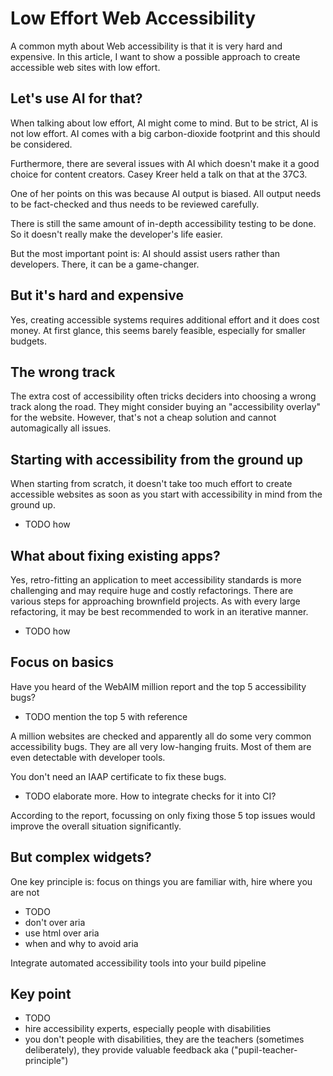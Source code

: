 # Low Effort Web Accessibility

A common myth about Web accessibility is that it is very hard and expensive. In this article, I want to show a possible approach to create accessible web sites with low effort.

## Let's use AI for that?

When talking about low effort, AI might come to mind. But to be strict, AI is not low effort.
AI comes with a big carbon-dioxide footprint and this should be considered.

Furthermore, there are several issues with AI which doesn't make it a good choice for content creators. Casey Kreer held a talk on that at the 37C3.

One of her points on this was because AI output is biased. All output needs to be fact-checked and thus needs to be reviewed carefully.

There is still the same amount of in-depth accessibility testing to be done. So it doesn't really make the developer's life easier.

But the most important point is: AI should assist users rather than developers. There, it can be a game-changer.

## But it's hard and expensive

Yes, creating accessible systems requires additional effort and it does cost money. At first glance, this seems barely feasible, especially for smaller budgets.

## The wrong track

The extra cost of accessibility often tricks deciders into choosing a wrong track along the road. They might consider buying an "accessibility overlay" for the website. However, that's not a cheap solution and cannot automagically all issues.

## Starting with accessibility from the ground up

When starting from scratch, it doesn't take too much effort to create accessible websites as soon as you start with accessibility in mind from the ground up.

- TODO how

## What about fixing existing apps?

Yes, retro-fitting an application to meet accessibility standards is more challenging and may require huge and costly refactorings. There are various steps for approaching brownfield projects. As with every large refactoring, it may be best recommended to work in an iterative manner.

- TODO how

## Focus on basics

Have you heard of the WebAIM million report and the top 5 accessibility bugs?

- TODO mention the top 5 with reference

A million websites are checked and apparently all do some very common accessibility bugs.
They are all very low-hanging fruits. Most of them are even detectable with developer tools.

You don't need an IAAP certificate to fix these bugs.

- TODO elaborate more. How to integrate checks for it into CI?

According to the report, focussing on only fixing those 5 top issues would improve the overall situation significantly.

## But complex widgets?

One key principle is: focus on things you are familiar with, hire where you are not

- TODO
- don't over aria
- use html over aria
- when and why to avoid aria

Integrate automated accessibility tools into your build pipeline

## Key point

- TODO
- hire accessibility experts, especially people with disabilities
- you don't people with disabilities, they are the teachers (sometimes deliberately), they provide valuable feedback aka ("pupil-teacher-principle")
